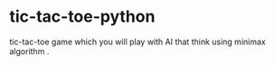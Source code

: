 # tic-tac-toe-python
tic-tac-toe game which you will play with AI that think using minimax algorithm .
